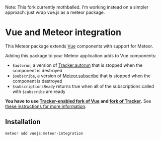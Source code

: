 Note: This fork currently mothballed.  I'm working instead on a simpler approach: just wrap vue.js as a meteor package.

Vue and Meteor integration
==========================

This Meteor package extends [Vue](https://vuejs.org/) components with support for Meteor.

Adding this package to your Meteor application adds to Vue components:
 * `$autorun`, a version of [Tracker.autorun](https://docs.meteor.com/api/tracker.html#Tracker-autorun) that is stopped when the component is destroyed
 * `$subscribe`, a version of [Meteor.subscribe](https://docs.meteor.com/api/pubsub.html#Meteor-subscribe) that is stopped when the component is destroyed
 * `$subscriptionsReady` returns true when all of the subscriptions called with `$subscribe` are ready

**You have to use [Tracker-enabled fork of Vue](https://github.com/meteor-vue/vue) and
[fork of Tracker](https://github.com/meteor-vue/tracker).**
See [these instructions for more information](https://github.com/meteor-vue/guide).

Installation
------------

```
meteor add vuejs:meteor-integration
```
